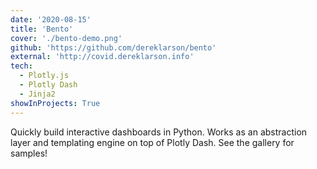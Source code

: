 ```yaml
---
date: '2020-08-15'
title: 'Bento'
cover: './bento-demo.png'
github: 'https://github.com/dereklarson/bento'
external: 'http://covid.dereklarson.info'
tech:
  - Plotly.js
  - Plotly Dash
  - Jinja2
showInProjects: True
---
```


Quickly build interactive dashboards in Python. Works as an abstraction layer and
templating engine on top of Plotly Dash. See the gallery for samples!
